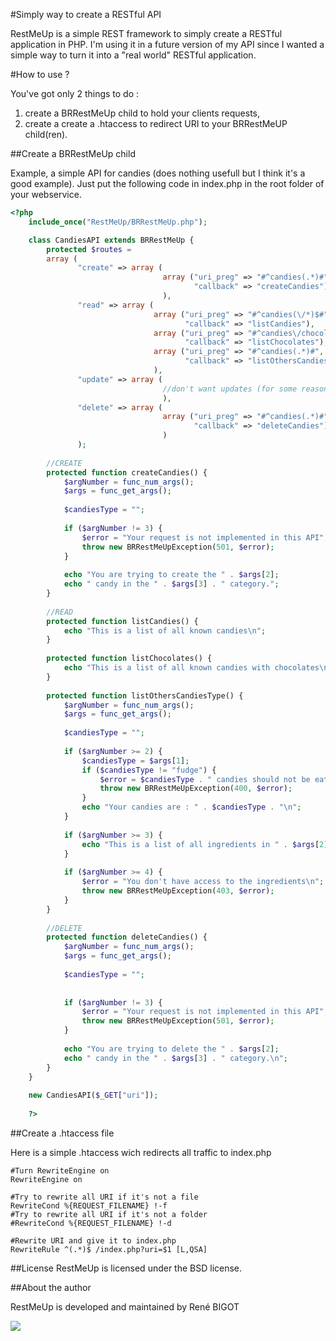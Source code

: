 #Simply way to create a RESTful API

RestMeUp is a simple REST framework to simply create a RESTful application in PHP.
I'm using it in a future version of my API since I wanted a simple way to turn it into a "real world" RESTful application.


#How to use ?

You've got only 2 things to do :

1.   create a BRRestMeUp child to hold your clients requests,
2.   create a create a .htaccess to redirect URI to your BRRestMeUP child(ren).

##Create a BRRestMeUp child

Example, a simple API for candies (does nothing usefull but I think it's a good example).
Just put the following code in index.php in the root folder of your webservice.

```php
<?php 
    include_once("RestMeUp/BRRestMeUp.php");

    class CandiesAPI extends BRRestMeUp {
        protected $routes = 
        array (
               "create" => array (
                                  array ("uri_preg" => "#^candies(.*)#",
                                         "callback" => "createCandies")
                                  ),
               "read" => array (
                                array ("uri_preg" => "#^candies(\/*)$#",
                                       "callback" => "listCandies"),
                                array ("uri_preg" => "#^candies\/chocolates(\/*)#",
                                       "callback" => "listChocolates"),
                                array ("uri_preg" => "#^candies(.*)#",
                                       "callback" => "listOthersCandiesType")
                                ),
               "update" => array (
                                  //don't want updates (for some reasons)
                                  ),
               "delete" => array (
                                  array ("uri_preg" => "#^candies(.*)#",
                                         "callback" => "deleteCandies")
                                  )
               );
        
        //CREATE
        protected function createCandies() {
            $argNumber = func_num_args();
            $args = func_get_args();
            
            $candiesType = "";
            
            if ($argNumber != 3) {
                $error = "Your request is not implemented in this API";
                throw new BRRestMeUpException(501, $error);
            }
            
            echo "You are trying to create the " . $args[2];
            echo " candy in the " . $args[3] . " category.";
        }
        
        //READ
        protected function listCandies() {
            echo "This is a list of all known candies\n";
        }
        
        protected function listChocolates() {
            echo "This is a list of all known candies with chocolates\n";
        }
        
        protected function listOthersCandiesType() {
            $argNumber = func_num_args();
            $args = func_get_args();
            
            $candiesType = "";
            
            if ($argNumber >= 2) {
                $candiesType = $args[1];
                if ($candiesType != "fudge") {
                    $error = $candiesType . " candies should not be eaten !";
                    throw new BRRestMeUpException(400, $error);
                }
                echo "Your candies are : " . $candiesType . "\n";
            }
            
            if ($argNumber >= 3) {
                echo "This is a list of all ingredients in " . $args[2] . "\n";
            }
            
            if ($argNumber >= 4) {
                $error = "You don't have access to the ingredients\n";
                throw new BRRestMeUpException(403, $error);
            }
        }
        
        //DELETE
        protected function deleteCandies() {
            $argNumber = func_num_args();
            $args = func_get_args();
            
            $candiesType = "";
            
            
            if ($argNumber != 3) {
                $error = "Your request is not implemented in this API";
                throw new BRRestMeUpException(501, $error);
            }
            
            echo "You are trying to delete the " . $args[2];
            echo " candy in the " . $args[3] . " category.\n";
        }
    }
    
    new CandiesAPI($_GET["uri"]);
    
    ?>
```

##Create a .htaccess file

Here is a simple .htaccess wich redirects all traffic to index.php

```
#Turn RewriteEngine on
RewriteEngine on

#Try to rewrite all URI if it's not a file
RewriteCond %{REQUEST_FILENAME} !-f
#Try to rewrite all URI if it's not a folder
#RewriteCond %{REQUEST_FILENAME} !-d

#Rewrite URI and give it to index.php
RewriteRule ^(.*)$ /index.php?uri=$1 [L,QSA]

```

##License
RestMeUp is licensed under the BSD license.


##About the author

RestMeUp is developed and maintained by René BIGOT

[![](http://www.brae.fr/wp-content/themes/BRAE2/images/logo.png)](http://www.brae.fr)
